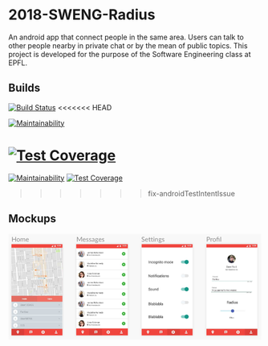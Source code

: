 # 2018-SWENG-Radius
An android app that connect people in the same area. Users can talk to other people nearby in private chat or by the mean of public topics. This project is developed for the purpose of the Software Engineering class at EPFL.
## Builds
[![Build Status](https://travis-ci.org/2018-SWENG/2018-SWENG-Radius.svg?branch=master)](https://travis-ci.org/2018-SWENG/2018-SWENG-Radius)
<<<<<<< HEAD

[![Maintainability](https://api.codeclimate.com/v1/badges/08110a926a7e10f33078/maintainability)](https://codeclimate.com/github/2018-SWENG/2018-SWENG-Radius/maintainability)

[![Test Coverage](https://api.codeclimate.com/v1/badges/08110a926a7e10f33078/test_coverage)](https://codeclimate.com/github/2018-SWENG/2018-SWENG-Radius/test_coverage)
=======
[![Maintainability](https://api.codeclimate.com/v1/badges/ffc2788fd3ac0d1914d2/maintainability)](https://codeclimate.com/github/2018-SWENG/2018-SWENG-Radius/maintainability)
[![Test Coverage](https://api.codeclimate.com/v1/badges/ffc2788fd3ac0d1914d2/test_coverage)](https://codeclimate.com/github/2018-SWENG/2018-SWENG-Radius/test_coverage)
>>>>>>> fix-androidTestIntentIssue

## Mockups
![Alt text](docs/mockup.png?raw=true "")

